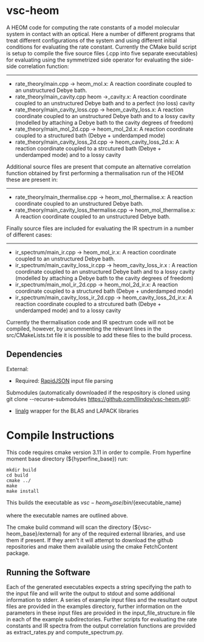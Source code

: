 # vsc-heom

A HEOM code for computing the rate constants of a model molecular system in contact with an optical.  Here a number of different programs that treat different configurations of the system and using different initial conditions for evaluating the rate constant.  Currently the CMake build script is setup to compile the five source files (.cpp into five separate executables) for evaluating using the symmetrized side operator for evaluating the side-side correlation function:
***
* rate_theory/main.cpp -> heom_mol.x: A reaction coordinate coupled to an unstructured Debye bath. 
* rate_theory/main_cavity.cpp heom ->_cavity.x: A reaction coordinate coupled to an unstructured Debye bath and to a perfect (no loss) cavity
* rate_theory/main_cavity_loss.cpp -> heom_cavity_loss.x: A reaction coordinate coupled to an unstructured Debye bath and to a lossy cavity (modelled by attaching a Debye bath to the cavity degrees of freedom)
* rate_theory/main_mol_2d.cpp -> heom_mol_2d.x: A reaction coordinate coupled to a structured bath (Debye + underdamped mode)
* rate_theory/main_cavity_loss_2d.cpp -> heom_cavity_loss_2d.x: A reaction coordinate coupled to a strcutured bath (Debye + underdamped mode) and to a lossy cavity

Additional source files are present that compute an alternative correlation function obtained by first performing a thermalisation run of the HEOM these are present in:
***
* rate_theory/main_thermalise.cpp -> heom_mol_thermalise.x: A reaction coordinate coupled to an unstructured Debye bath. 
* rate_theory/main_cavity_loss_thermalise.cpp -> heom_mol_thermalise.x: A reaction coordinate coupled to an unstructured Debye bath. 

Finally source files are included for evaluating the IR spectrum in a number of different cases:
***
* ir_spectrum/main_ir.cpp -> heom_mol_ir.x: A reaction coordinate coupled to an unstructured Debye bath. 
* ir_spectrum/main_cavity_loss_ir.cpp -> heom_cavity_loss_ir.x : A reaction coordinate coupled to an unstructured Debye bath and to a lossy cavity (modelled by attaching a Debye bath to the cavity degrees of freedom)
* ir_spectrum/main_mol_ir_2d.cpp -> heom_mol_2d_ir.x: A reaction coordinate coupled to a structured bath (Debye + underdamped mode)
* ir_spectrum/main_cavity_loss_ir_2d.cpp -> heom_cavity_loss_2d_ir.x: A reaction coordinate coupled to a strcutured bath (Debye + underdamped mode) and to a lossy cavity

Currently the thermalisation code and IR spectrum code will not be compiled, however, by uncommenting the relevant lines in the src/CMakeLists.txt file it is possible to add these files to the build process. 


## Dependencies
External:
- Required: [RapidJSON](https://rapidjson.org/) input file parsing


Submodules (automatically downloaded if the respository is cloned using git clone --recurse-submodules https://github.com/llindoy/vsc-heom.git):
- [linalg](https://github.com/llindoy/linalg) wrapper for the BLAS and LAPACK libraries

# Compile Instructions
This code requires cmake version 3.11 in order to compile. From hyperfine moment base directory (${hyperfine_base}) run:
```console
mkdir build
cd build
cmake ../
make
make install
```

This builds the executable as ${vsc-heom_base}/bin/${executable_name}

where the executable names are outlined above.

The cmake build command will scan the directory (${vsc-heom_base}/external) for any of the required external libraries, and use them if present.  If they aren't it will attempt to download the github repositories and make them available using the cmake FetchContent package.

## Running the Software
Each of the generated executables expects a string specifying the path to the input file and will write the output to stdout and some additional information to stderr.  A series of example input files and the resultant output files are provided in the examples directory, further information on the parameters in these input files are provided in the input_file_structure.in file in each of the example subdirectories.  Further scripts for evaluating the rate constants and IR spectra from the output correlation functions are provided as extract_rates.py and compute_spectrum.py.
